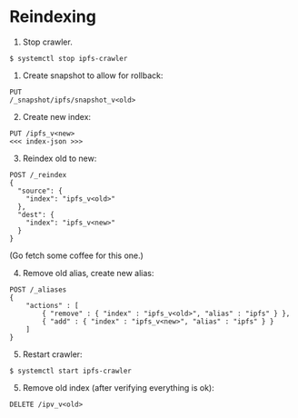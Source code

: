 # Reindexing

1. Stop crawler.
```
$ systemctl stop ipfs-crawler
```

1. Create snapshot to allow for rollback:
```
PUT
/_snapshot/ipfs/snapshot_v<old>
```

2. Create new index:
```
PUT /ipfs_v<new>
<<< index-json >>>
```

3. Reindex old to new:
```
POST /_reindex
{
  "source": {
    "index": "ipfs_v<old>"
  },
  "dest": {
    "index": "ipfs_v<new>"
  }
}
```
(Go fetch some coffee for this one.)

4. Remove old alias, create new alias:
```
POST /_aliases
{
    "actions" : [
        { "remove" : { "index" : "ipfs_v<old>", "alias" : "ipfs" } },
        { "add" : { "index" : "ipfs_v<new>", "alias" : "ipfs" } }
    ]
}
```

5. Restart crawler:
```
$ systemctl start ipfs-crawler
```

5. Remove old index (after verifying everything is ok):
```
DELETE /ipv_v<old>
```
